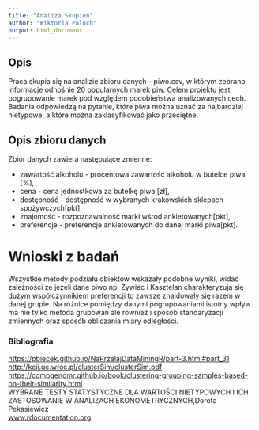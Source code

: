 ```yaml
---
title: "Analiza Skupien"
author: "Wiktoria Paluch"
output: html_document
---
```


## Opis

<p> Praca skupia się na analizie zbioru danych - piwo.csv, w którym zebrano informacje odnośnie 20 popularnych marek piw. Celem projektu jest pogrupowanie marek pod względem podobieństwa analizowanych cech. Badania odpowiedzą na pytanie, które piwa można uznać za najbardziej nietypowe, a które można zaklasyfikować jako przeciętne.</p>

## Opis zbioru danych

Zbiór danych zawiera następujące zmienne: <ul>
    <li> zawartość alkoholu - procentowa zawartość alkoholu w butelce piwa [%], 
    <li> cena - cena jednostkowa za butelkę piwa [zł],
    <li> dostępność - dostępność w wybranych krakowskich sklepach spożywczych[pkt], 
    <li> znajomość - rozpoznawalność marki wśród ankietowanych[pkt], 
    <li> preferencje - preferencje ankietowanych do danej marki piwa[pkt].
</ul>

# Wnioski z badań

Wszystkie metody podziału obiektów wskazały podobne wyniki, widać zależności ze jeżeli dane piwo np. Żywiec i Kasztelan charakteryzują się dużym współczynnikiem preferencji to zawsze znajdowały się razem w danej grupie. Na różnice pomiędzy danymi pogrupowaniami istotny wpływ ma nie tylko metoda grupowań ale również i sposób standaryzacji zmiennych oraz sposób obliczania miary odległości.

### Bibliografia
https://pbiecek.github.io/NaPrzelajDataMiningR/part-3.html#part_31<br>
http://keii.ue.wroc.pl/clusterSim/clusterSim.pdf<br>
https://compgenomr.github.io/book/clustering-grouping-samples-based-on-their-similarity.html<br>
WYBRANE TESTY STATYSTYCZNE DLA WARTOŚCI NIETYPOWYCH I ICH ZASTOSOWANIE W ANALIZACH EKONOMETRYCZNYCH,Dorota Pekasiewicz<br>
www.rdocumentation.org<br>

